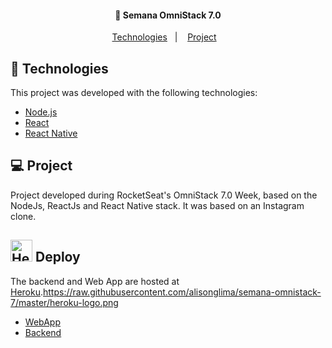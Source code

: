<h4 align="center">
  🚀 Semana OmniStack 7.0
</h4>

<p align="center">
  <a href="#rocket-technologies">Technologies</a>&nbsp;&nbsp;&nbsp;|&nbsp;&nbsp;&nbsp;
  <a href="#-project">Project</a>&nbsp;&nbsp;&nbsp;
</p>

## :rocket: Technologies

This project was developed with the following technologies:

- [Node.js](https://nodejs.org/en/)
- [React](https://reactjs.org)
- [React Native](https://facebook.github.io/react-native/)

## 💻 Project

Project developed during RocketSeat's OmniStack 7.0 Week, based on the NodeJs, ReactJs and React Native stack. It was based on an Instagram clone.

## <img src="https://raw.githubusercontent.com/alisonglima/semana-omnistack-7/master/heroku-logo.png" alt="Heroku" width="35"/> Deploy 

The backend and Web App are hosted at [Heroku](https://www.heroku.com).https://raw.githubusercontent.com/alisonglima/semana-omnistack-7/master/heroku-logo.png
- [WebApp](http://immense-gorge-75956.herokuapp.com/)
- [Backend](http://ancient-forest-34525.herokuapp.com/)
